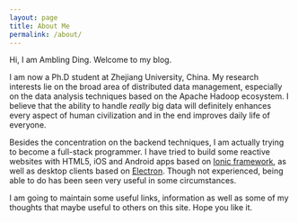 ```yaml
---
layout: page
title: About Me
permalink: /about/
---
```


Hi, I am Ambling Ding. Welcome to my blog.

I am now a Ph.D student at Zhejiang University, China. My research interests lie on
the broad area of distributed data management, especially on the data analysis techniques based on the Apache Hadoop ecosystem. I believe that the ability to handle *really* big data will definitely  enhances every aspect of human civilization and in the end improves daily life of everyone.

Besides the concentration on the backend techniques, I am actually trying to become a full-stack programmer. I have tried to build some reactive websites with HTML5, iOS and Android apps based on [Ionic framework](http://ionicframework.com/), as well as desktop clients based on [Electron](http://electron.atom.io/). Though not experienced, being able to do has been seen very useful in some circumstances.

I am going to maintain some useful links, information as well as some of my thoughts
that maybe useful to others on this site.
Hope you like it.

